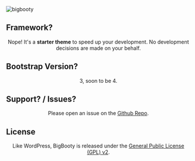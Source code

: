 <img src="https://github.com/pjhampton/BigBooty/blob/master/static/images/logos/banner.png" alt="bigbooty">

## Framework? 

<p align="center">Nope! It's a <strong>starter theme</strong> to speed up your development. No development decisions are made on your behalf.</p>

## Bootstrap Version?

<p align="center">3, soon to be 4.</p>

## Support? / Issues?

<p align="center">Please open an issue on the <a href="https://gituhb.com/pjhampton/BigBooty">Github Repo</a>.</p>

## License

<p align="center">Like WordPress, BigBooty is released under the <a href="https://github.com/pjhampton/BigBooty/blob/master/licence">General Public License (GPL) v2</a>.</p>
